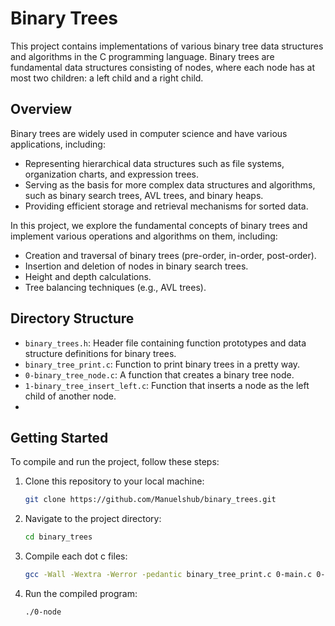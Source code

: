 # Binary Trees

This project contains implementations of various binary tree data structures and algorithms in the C programming language. Binary trees are fundamental data structures consisting of nodes, where each node has at most two children: a left child and a right child.

## Overview

Binary trees are widely used in computer science and have various applications, including:

- Representing hierarchical data structures such as file systems, organization charts, and expression trees.
- Serving as the basis for more complex data structures and algorithms, such as binary search trees, AVL trees, and binary heaps.
- Providing efficient storage and retrieval mechanisms for sorted data.

In this project, we explore the fundamental concepts of binary trees and implement various operations and algorithms on them, including:

- Creation and traversal of binary trees (pre-order, in-order, post-order).
- Insertion and deletion of nodes in binary search trees.
- Height and depth calculations.
- Tree balancing techniques (e.g., AVL trees).

## Directory Structure

- `binary_trees.h`: Header file containing function prototypes and data structure definitions for binary trees.
- `binary_tree_print.c`: Function to print binary trees in a pretty way.
- `0-binary_tree_node.c`: A function that creates a binary tree node.
- `1-binary_tree_insert_left.c`: Function that inserts a node as the left child of another node.
-

## Getting Started

To compile and run the project, follow these steps:

1. Clone this repository to your local machine:

    ```bash
    git clone https://github.com/Manuelshub/binary_trees.git
    ```

2. Navigate to the project directory:

    ```bash
    cd binary_trees
    ```

3. Compile each dot c files:

    ```bash
    gcc -Wall -Wextra -Werror -pedantic binary_tree_print.c 0-main.c 0-binary_tree_node.c -o 0-node
    ```

4. Run the compiled program:

    ```bash
    ./0-node
    ```

